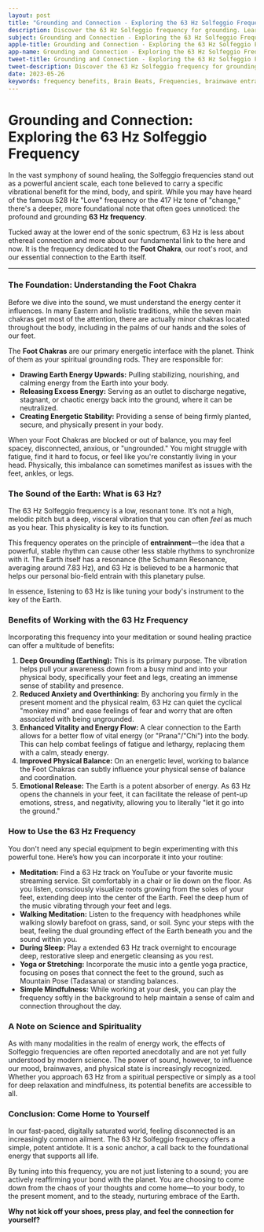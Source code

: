 ```yaml
---
layout: post
title: "Grounding and Connection - Exploring the 63 Hz Solfeggio Frequency"
description: Discover the 63 Hz Solfeggio frequency for grounding. Learn how this sound connects you to the earth through the foot chakra, reducing anxiety and promoting stability.  
subject: Grounding and Connection - Exploring the 63 Hz Solfeggio Frequency   
apple-title: Grounding and Connection - Exploring the 63 Hz Solfeggio Frequency  
app-name: Grounding and Connection - Exploring the 63 Hz Solfeggio Frequency  
tweet-title: Grounding and Connection - Exploring the 63 Hz Solfeggio Frequency  
tweet-description: Discover the 63 Hz Solfeggio frequency for grounding. Learn how this sound connects you to the earth through the foot chakra, reducing anxiety and promoting stability.
date: 2023-05-26
keywords: frequency benefits, Brain Beats, Frequencies, brainwave entrainment, sound therapy, pure tone, 63 Hz, Solfeggio frequency, foot chakra, grounding, earthing, earth connection, root chakra, anxiety relief, sound healing, meditation, stability, vibrational energy, grounding techniques
---         
```


# Grounding and Connection: Exploring the 63 Hz Solfeggio Frequency

In the vast symphony of sound healing, the Solfeggio frequencies stand out as a powerful ancient scale, each tone believed to carry a specific vibrational benefit for the mind, body, and spirit. While you may have heard of the famous 528 Hz "Love" frequency or the 417 Hz tone of "change," there's a deeper, more foundational note that often goes unnoticed: the profound and grounding **63 Hz frequency**.

Tucked away at the lower end of the sonic spectrum, 63 Hz is less about ethereal connection and more about our fundamental link to the here and now. It is the frequency dedicated to the **Foot Chakra**, our root's root, and our essential connection to the Earth itself.

---

### The Foundation: Understanding the Foot Chakra

Before we dive into the sound, we must understand the energy center it influences. In many Eastern and holistic traditions, while the seven main chakras get most of the attention, there are actually minor chakras located throughout the body, including in the palms of our hands and the soles of our feet.

The **Foot Chakras** are our primary energetic interface with the planet. Think of them as your spiritual grounding rods. They are responsible for:

*   **Drawing Earth Energy Upwards:** Pulling stabilizing, nourishing, and calming energy from the Earth into your body.
*   **Releasing Excess Energy:** Serving as an outlet to discharge negative, stagnant, or chaotic energy back into the ground, where it can be neutralized.
*   **Creating Energetic Stability:** Providing a sense of being firmly planted, secure, and physically present in your body.

When your Foot Chakras are blocked or out of balance, you may feel spacey, disconnected, anxious, or "ungrounded." You might struggle with fatigue, find it hard to focus, or feel like you're constantly living in your head. Physically, this imbalance can sometimes manifest as issues with the feet, ankles, or legs.

### The Sound of the Earth: What is 63 Hz?

The 63 Hz Solfeggio frequency is a low, resonant tone. It’s not a high, melodic pitch but a deep, visceral vibration that you can often *feel* as much as you hear. This physicality is key to its function.

This frequency operates on the principle of **entrainment**—the idea that a powerful, stable rhythm can cause other less stable rhythms to synchronize with it. The Earth itself has a resonance (the Schumann Resonance, averaging around 7.83 Hz), and 63 Hz is believed to be a harmonic that helps our personal bio-field entrain with this planetary pulse.

In essence, listening to 63 Hz is like tuning your body's instrument to the key of the Earth.

### Benefits of Working with the 63 Hz Frequency

Incorporating this frequency into your meditation or sound healing practice can offer a multitude of benefits:

1.  **Deep Grounding (Earthing):** This is its primary purpose. The vibration helps pull your awareness down from a busy mind and into your physical body, specifically your feet and legs, creating an immense sense of stability and presence.
2.  **Reduced Anxiety and Overthinking:** By anchoring you firmly in the present moment and the physical realm, 63 Hz can quiet the cyclical "monkey mind" and ease feelings of fear and worry that are often associated with being ungrounded.
3.  **Enhanced Vitality and Energy Flow:** A clear connection to the Earth allows for a better flow of vital energy (or "Prana"/"Chi") into the body. This can help combat feelings of fatigue and lethargy, replacing them with a calm, steady energy.
4.  **Improved Physical Balance:** On an energetic level, working to balance the Foot Chakras can subtly influence your physical sense of balance and coordination.
5.  **Emotional Release:** The Earth is a potent absorber of energy. As 63 Hz opens the channels in your feet, it can facilitate the release of pent-up emotions, stress, and negativity, allowing you to literally "let it go into the ground."

### How to Use the 63 Hz Frequency

You don't need any special equipment to begin experimenting with this powerful tone. Here’s how you can incorporate it into your routine:

*   **Meditation:** Find a 63 Hz track on YouTube or your favorite music streaming service. Sit comfortably in a chair or lie down on the floor. As you listen, consciously visualize roots growing from the soles of your feet, extending deep into the center of the Earth. Feel the deep hum of the music vibrating through your feet and legs.
*   **Walking Meditation:** Listen to the frequency with headphones while walking slowly barefoot on grass, sand, or soil. Sync your steps with the beat, feeling the dual grounding effect of the Earth beneath you and the sound within you.
*   **During Sleep:** Play a extended 63 Hz track overnight to encourage deep, restorative sleep and energetic cleansing as you rest.
*   **Yoga or Stretching:** Incorporate the music into a gentle yoga practice, focusing on poses that connect the feet to the ground, such as Mountain Pose (Tadasana) or standing balances.
*   **Simple Mindfulness:** While working at your desk, you can play the frequency softly in the background to help maintain a sense of calm and connection throughout the day.

### A Note on Science and Spirituality

As with many modalities in the realm of energy work, the effects of Solfeggio frequencies are often reported anecdotally and are not yet fully understood by modern science. The power of sound, however, to influence our mood, brainwaves, and physical state is increasingly recognized. Whether you approach 63 Hz from a spiritual perspective or simply as a tool for deep relaxation and mindfulness, its potential benefits are accessible to all.

### Conclusion: Come Home to Yourself

In our fast-paced, digitally saturated world, feeling disconnected is an increasingly common ailment. The 63 Hz Solfeggio frequency offers a simple, potent antidote. It is a sonic anchor, a call back to the foundational energy that supports all life.

By tuning into this frequency, you are not just listening to a sound; you are actively reaffirming your bond with the planet. You are choosing to come down from the chaos of your thoughts and come home—to your body, to the present moment, and to the steady, nurturing embrace of the Earth.

**Why not kick off your shoes, press play, and feel the connection for yourself?**
